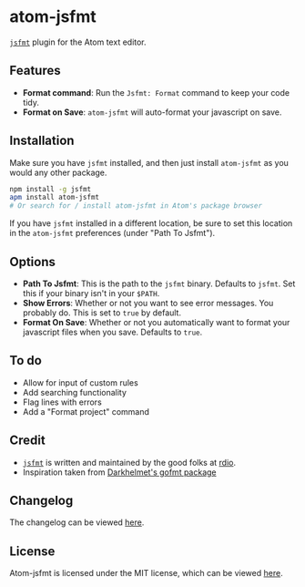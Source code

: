 atom-jsfmt
==========

[`jsfmt`][jsfmt] plugin for the Atom text editor.

Features
--------
 - **Format command**: Run the `Jsfmt: Format` command to keep your code tidy.
 - **Format on Save**: `atom-jsfmt` will auto-format your javascript on save.

Installation
------------

Make sure you have `jsfmt` installed, and then just install `atom-jsfmt` as you would any other package.

```bash
npm install -g jsfmt
apm install atom-jsfmt
# Or search for / install atom-jsfmt in Atom's package browser
```
If you have `jsfmt` installed in a different location, be sure to set this location in the
`atom-jsfmt` preferences (under "Path To Jsfmt").

Options
-------

 - **Path To Jsfmt**: This is the path to the `jsfmt` binary. Defaults to `jsfmt`.
   Set this if your binary isn't in your `$PATH`.
 - **Show Errors**: Whether or not you want to see error messages. You probably do.
   This is set to `true` by default.
 - **Format On Save**: Whether or not you automatically want to format your javascript
   files when you save. Defaults to `true`.



To do
-----

 - Allow for input of custom rules
 - Add searching functionality
 - Flag lines with errors
 - Add a "Format project" command


Credit
------

 - [`jsfmt`][jsfmt] is written and maintained by the good folks at [rdio][rdio].
 - Inspiration taken from [Darkhelmet's gofmt package][gofmt]


Changelog
---------
The changelog can be viewed [here][changelog].


License
-------
Atom-jsfmt is licensed under the MIT license, which can be viewed [here][license].


[gofmt]:https://github.com/darkhelmet/atom-gofmt
[jsfmt]:http://rdio.github.io/jsfmt/
[rdio]:https://github.com/rdio
[changelog]:./CHANGELOG.md
[license]: ./LICENSE.md
